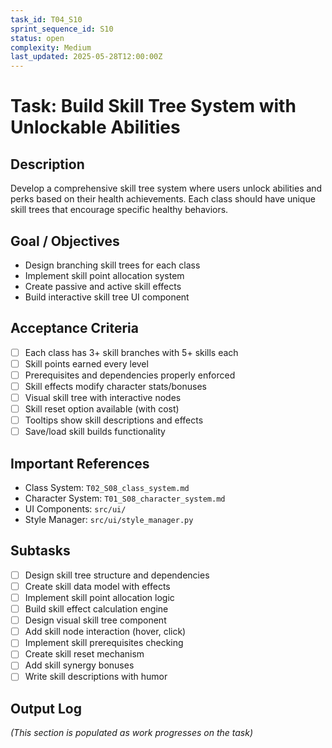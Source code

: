 ```yaml
---
task_id: T04_S10
sprint_sequence_id: S10
status: open
complexity: Medium
last_updated: 2025-05-28T12:00:00Z
---
```


# Task: Build Skill Tree System with Unlockable Abilities

## Description
Develop a comprehensive skill tree system where users unlock abilities and perks based on their health achievements. Each class should have unique skill trees that encourage specific healthy behaviors.

## Goal / Objectives
- Design branching skill trees for each class
- Implement skill point allocation system
- Create passive and active skill effects
- Build interactive skill tree UI component

## Acceptance Criteria
- [ ] Each class has 3+ skill branches with 5+ skills each
- [ ] Skill points earned every level
- [ ] Prerequisites and dependencies properly enforced
- [ ] Skill effects modify character stats/bonuses
- [ ] Visual skill tree with interactive nodes
- [ ] Skill reset option available (with cost)
- [ ] Tooltips show skill descriptions and effects
- [ ] Save/load skill builds functionality

## Important References
- Class System: `T02_S08_class_system.md`
- Character System: `T01_S08_character_system.md`
- UI Components: `src/ui/`
- Style Manager: `src/ui/style_manager.py`

## Subtasks
- [ ] Design skill tree structure and dependencies
- [ ] Create skill data model with effects
- [ ] Implement skill point allocation logic
- [ ] Build skill effect calculation engine
- [ ] Design visual skill tree component
- [ ] Add skill node interaction (hover, click)
- [ ] Implement skill prerequisites checking
- [ ] Create skill reset mechanism
- [ ] Add skill synergy bonuses
- [ ] Write skill descriptions with humor

## Output Log
*(This section is populated as work progresses on the task)*